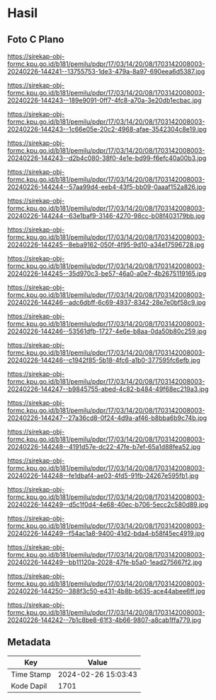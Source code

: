 # Hasil

## Foto C Plano

https://sirekap-obj-formc.kpu.go.id/b181/pemilu/pdpr/17/03/14/20/08/1703142008003-20240226-144241--13755753-1de3-479a-8a97-690eea6d5387.jpg

https://sirekap-obj-formc.kpu.go.id/b181/pemilu/pdpr/17/03/14/20/08/1703142008003-20240226-144243--189e9091-0ff7-4fc8-a70a-3e20db1ecbac.jpg

https://sirekap-obj-formc.kpu.go.id/b181/pemilu/pdpr/17/03/14/20/08/1703142008003-20240226-144243--1c66e05e-20c2-4968-afae-3542304c8e19.jpg

https://sirekap-obj-formc.kpu.go.id/b181/pemilu/pdpr/17/03/14/20/08/1703142008003-20240226-144243--d2b4c080-38f0-4e1e-bd99-f6efc40a00b3.jpg

https://sirekap-obj-formc.kpu.go.id/b181/pemilu/pdpr/17/03/14/20/08/1703142008003-20240226-144244--57aa99d4-eeb4-43f5-bb09-0aaaf152a826.jpg

https://sirekap-obj-formc.kpu.go.id/b181/pemilu/pdpr/17/03/14/20/08/1703142008003-20240226-144244--63e1baf9-3146-4270-98cc-b08f403179bb.jpg

https://sirekap-obj-formc.kpu.go.id/b181/pemilu/pdpr/17/03/14/20/08/1703142008003-20240226-144245--8eba9162-050f-4f95-9d10-a34e17596728.jpg

https://sirekap-obj-formc.kpu.go.id/b181/pemilu/pdpr/17/03/14/20/08/1703142008003-20240226-144245--35d970c3-be57-46a0-a0e7-4b2675119165.jpg

https://sirekap-obj-formc.kpu.go.id/b181/pemilu/pdpr/17/03/14/20/08/1703142008003-20240226-144246--adc6dbff-6c69-4937-8342-28e7e0bf58c9.jpg

https://sirekap-obj-formc.kpu.go.id/b181/pemilu/pdpr/17/03/14/20/08/1703142008003-20240226-144246--53561dfb-1727-4e6e-b8aa-0da50b80c259.jpg

https://sirekap-obj-formc.kpu.go.id/b181/pemilu/pdpr/17/03/14/20/08/1703142008003-20240226-144246--c1942f85-5b18-4fc6-a1b0-377595fc6efb.jpg

https://sirekap-obj-formc.kpu.go.id/b181/pemilu/pdpr/17/03/14/20/08/1703142008003-20240226-144247--b9845755-abed-4c82-b484-49f68ec219a3.jpg

https://sirekap-obj-formc.kpu.go.id/b181/pemilu/pdpr/17/03/14/20/08/1703142008003-20240226-144247--27a36cd8-0f24-4d9a-af46-b8bba6b9c74b.jpg

https://sirekap-obj-formc.kpu.go.id/b181/pemilu/pdpr/17/03/14/20/08/1703142008003-20240226-144248--4191d57e-dc22-47fe-b7ef-65a1d88fea52.jpg

https://sirekap-obj-formc.kpu.go.id/b181/pemilu/pdpr/17/03/14/20/08/1703142008003-20240226-144248--fe1dbaf4-ae03-4fd5-91fb-24267e595fb1.jpg

https://sirekap-obj-formc.kpu.go.id/b181/pemilu/pdpr/17/03/14/20/08/1703142008003-20240226-144249--d5c1f0d4-4e68-40ec-b706-5ecc2c580d89.jpg

https://sirekap-obj-formc.kpu.go.id/b181/pemilu/pdpr/17/03/14/20/08/1703142008003-20240226-144249--f54ac1a8-9400-41d2-bda4-b58f45ec4919.jpg

https://sirekap-obj-formc.kpu.go.id/b181/pemilu/pdpr/17/03/14/20/08/1703142008003-20240226-144249--bb11120a-2028-47fe-b5a0-1ead275667f2.jpg

https://sirekap-obj-formc.kpu.go.id/b181/pemilu/pdpr/17/03/14/20/08/1703142008003-20240226-144250--388f3c50-e431-4b8b-b635-ace44abee6ff.jpg

https://sirekap-obj-formc.kpu.go.id/b181/pemilu/pdpr/17/03/14/20/08/1703142008003-20240226-144242--7b1c8be8-61f3-4b66-9807-a8cab1ffa779.jpg


## Metadata

| Key        | Value               |
| ---------- | ------------------- |
| Time Stamp | 2024-02-26 15:03:43 |
| Kode Dapil | 1701                |



